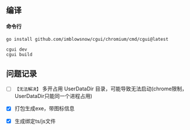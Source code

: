 ## 编译
####  命令行
```shell
go install github.com/imblowsnow/cgui/chromium/cmd/cgui@latest

cgui dev
cgui build
```



## 问题记录
- [ ] `【无法解决】` 多开占用 UserDataDir 目录，可能导致无法启动(chrome限制，UserDataDir只能同一个进程占用)
- [x] 打包生成exe，带图标信息
- [x] 生成绑定ts/js文件

